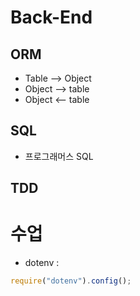 # Back-End

## ORM

-   Table --> Object
-   Object --> table
-   Object <-- table

## SQL

-   프로그래머스 SQL

## TDD

# 수업

-   dotenv :

```js
require("dotenv").config();
```
